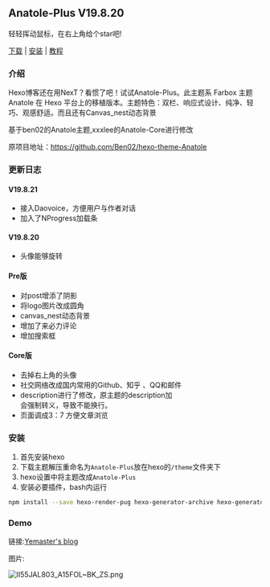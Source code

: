 ## Anatole-Plus V19.8.20

轻轻挥动鼠标，在右上角给个star吧!

[下载](https://github.com/yemaster/Anatole-Plus/releases) | [安装](https://yemaster.github.io/2019/08/20/Anatole-Plus/) | [教程](https://yemaster.github.io/2019/08/17/hexo/)

### 介绍

Hexo博客还在用NexT？看惯了吧！试试Anatole-Plus。此主题系 Farbox 主题 Anatole 在 Hexo 平台上的移植版本。主题特色：双栏、响应式设计、纯净、轻巧、观感舒适。而且还有Canvas_nest动态背景

基于ben02的Anatole主题,xxxlee的Anatole-Core进行修改 

原项目地址：https://github.com/Ben02/hexo-theme-Anatole

### 更新日志
#### V19.8.21
 - 接入Daovoice，方便用户与作者对话
 - 加入了NProgress加载条
#### V19.8.20
 - 头像能够旋转
#### Pre版
 - 对post增添了阴影
 - 将logo图片改成圆角
 - canvas_nest动态背景
 - 增加了来必力评论
 - 增加搜索框
#### Core版
 - 去掉右上角的头像
 - 社交网络改成国内常用的Github、知乎 、QQ和邮件
 - description进行了修改，原主题的description加<br>会强制转义，导致不能换行。
 - 页面调成3：7 方便文章浏览

### 安装

 1. 首先安装hexo
 2. 下载主题解压重命名为`Anatole-Plus`放在hexo的`/theme`文件夹下
 3. hexo设置中将主题改成`Anatole-Plus`
 4. 安装必要插件，bash内运行
 ```bash
 npm install --save hexo-render-pug hexo-generator-archive hexo-generator-tag hexo-generator-index hexo-generator-category hexo-generator-searchdb
 ```

### Demo

链接:[Yemaster's blog](https://yemaster.github.io)

图片:

![II55JAL803_A15FOL~BK_ZS.png](https://masteroj.hustoj.com/image/public/2019/08/19/8a6c6296d396c.png)
